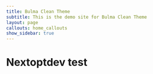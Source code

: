 ```yaml
---
title: Bulma Clean Theme
subtitle: This is the demo site for Bulma Clean Theme
layout: page
callouts: home_callouts
show_sidebar: true
---
```


# Nextoptdev test
